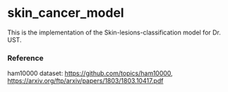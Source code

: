 ﻿# skin_cancer_model

This is the implementation of the Skin-lesions-classification model for Dr. UST.

### Reference
ham10000 dataset: https://github.com/topics/ham10000, https://arxiv.org/ftp/arxiv/papers/1803/1803.10417.pdf
